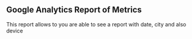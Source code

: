 Google Analytics Report of Metrics
--------------------

This report allows to you are able to see a report with date, city and also device